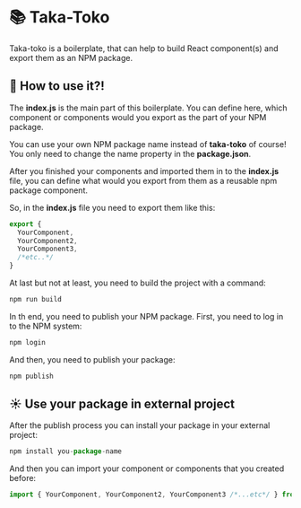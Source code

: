 # 📚 Taka-Toko
 Taka-toko is a boilerplate, that can help to build React component(s) and export them as an NPM package.

## 📝 How to use it?!
The **index.js** is the main part of this boilerplate. You can define here, which component or components would you export as the part of your NPM package.

You can use your own NPM package name instead of **taka-toko** of course! You only need to change the name property in the **package.json**.

After you finished your components and imported them in to the **index.js** file, you can define what would you export from them as a reusable npm package component.

So, in the **index.js** file you need to export them like this:

````javascript
export {
  YourComponent,
  YourComponent2,
  YourComponent3,
  /*etc..*/
}
````
At last but not at least, you need to build the project with a command:

````javascript
npm run build
````

In th end, you need to publish your NPM package. First, you need to log in to the NPM system:

````javascript
npm login
````

And then, you need to publish your package:

````javascript
npm publish
````

## ☀️ Use your package in external project

After the publish process you can install your package in your external project:

````javascript
npm install you-package-name
````

And then you can import your component or components that you created before:

````javascript
import { YourComponent, YourComponent2, YourComponent3 /*...etc*/ } from 'your-package-name';
````
